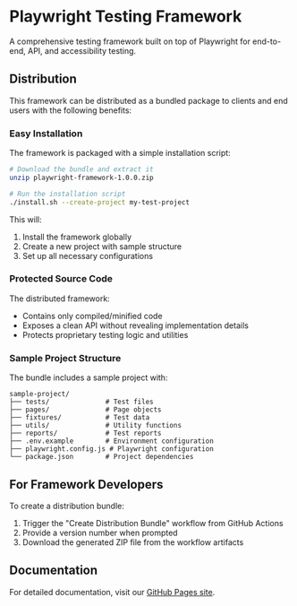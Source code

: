 # Playwright Testing Framework

A comprehensive testing framework built on top of Playwright for end-to-end, API, and accessibility testing.

## Distribution

This framework can be distributed as a bundled package to clients and end users with the following benefits:

### Easy Installation

The framework is packaged with a simple installation script:

```bash
# Download the bundle and extract it
unzip playwright-framework-1.0.0.zip

# Run the installation script
./install.sh --create-project my-test-project
```

This will:
1. Install the framework globally
2. Create a new project with sample structure
3. Set up all necessary configurations

### Protected Source Code

The distributed framework:
- Contains only compiled/minified code
- Exposes a clean API without revealing implementation details
- Protects proprietary testing logic and utilities

### Sample Project Structure

The bundle includes a sample project with:

```
sample-project/
├── tests/              # Test files
├── pages/              # Page objects
├── fixtures/           # Test data
├── utils/              # Utility functions
├── reports/            # Test reports
├── .env.example        # Environment configuration
├── playwright.config.js # Playwright configuration
└── package.json        # Project dependencies
```

## For Framework Developers

To create a distribution bundle:

1. Trigger the "Create Distribution Bundle" workflow from GitHub Actions
2. Provide a version number when prompted
3. Download the generated ZIP file from the workflow artifacts

## Documentation

For detailed documentation, visit our [GitHub Pages site](https://your-username.github.io/playwright-framework/).